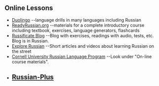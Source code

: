 ## Online Lessons
* [Duolingo](https://www.duolingo.com/)
	--language drills in many languages including Russian
* [ReadyRussian.org](https://www.readyrussian.org)
	--materials for a complete introductory course including textbook, exercises, language generators, flashcards
* [Russificate Blog](https://learnrussianweb.net/)
	--Blog with exercises, readings with audio, tests, etc. Blog is in Russian.
* [Explore Russian](http://explorerussian.com/)
	--Short articles and videos about learning Russian on the street
* [Cornell University Russian Language Program](http://russian.dmll.cornell.edu/)
	--Look under "On-line course materials".
* [Russian-Plus](http://russian-plus.com/)
	--

